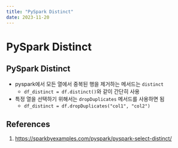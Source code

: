 ```yaml
---
title: "PySpark Distinct"
date: 2023-11-20
---
```


# PySpark Distinct

## PySpark Distinct

- pyspark에서 모든 열에서 중복된 행을 제거하는 메서드는 `distinct`
  - `df_distinct = df.distinct()`와 같이 간단히 사용
- 특정 열을 선택하기 위해서는 `dropDuplicates` 메서드를 사용하면 됨
  - `df_distinct = df.dropDuplicates("col1", "col2")`

## References

1. https://sparkbyexamples.com/pyspark/pyspark-select-distinct/
